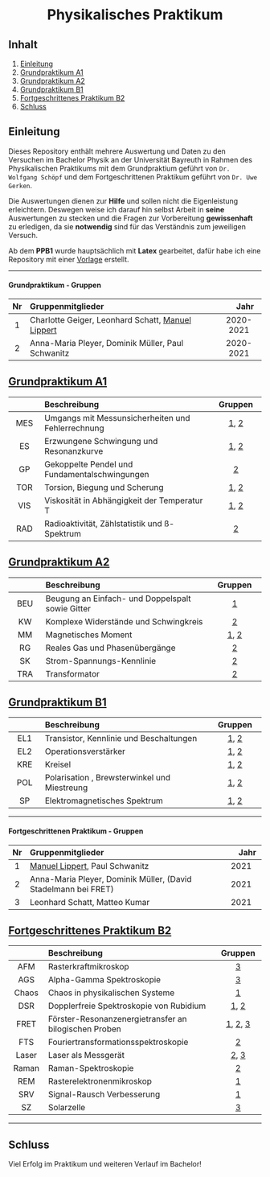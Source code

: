 <h1 align="center">Physikalisches Praktikum</h1>

## Inhalt
1) [Einleitung](#einleitung)
2) [Grundpraktikum A1](#grundpraktikum-a1)
3) [Grundpraktikum A2](#grundpraktikum-a2)
4) [Grundpraktikum B1](#grundpraktikum-b1)
5) [Fortgeschrittenes Praktikum B2](#fortgeschrittenes-praktikum-b2)
6) [Schluss](#schluss)

## Einleitung
Dieses Repository enthält mehrere Auswertung und Daten zu den Versuchen im Bachelor Physik an der Universität Bayreuth in Rahmen des Physikalischen Praktikums mit dem Grundpraktium geführt von ``Dr. Wolfgang Schöpf`` und dem Fortgeschrittenen Praktikum geführt von ``Dr. Uwe Gerken``.

Die Auswertungen dienen zur **Hilfe** und sollen nicht die Eigenleistung erleichtern. Deswegen weise ich darauf hin selbst Arbeit in **seine** Auswertungen zu stecken und die Fragen zur Vorbereitung **gewissenhaft** zu erledigen, da sie **notwendig** sind für das Verständnis zum jeweiligen Versuch.

Ab dem **PPB1** wurde hauptsächlich mit **Latex** gearbeitet, dafür habe ich eine Repository mit einer [Vorlage](https://github.com/Phi-Laboratorys/PPVorlage) erstellt.

* * *

#### Grundpraktikum - Gruppen

| Nr | Gruppenmitglieder  <img width=400/>                                                 | <img width=20/> Jahr <img width=20/>    |
|:--:|:------------------------------------------------------------------------------------|:---------:|
| 1  | Charlotte Geiger, Leonhard Schatt, [Manuel Lippert](https://github.com/ManeLippert) | 2020-2021 |
| 2  | Anna-Maria Pleyer, Dominik Müller, Paul Schwanitz                                   | 2020-2021 |

## [Grundpraktikum A1](https://github.com/Phi-Laboratorys/PPA1)

| <img width=70/> | Beschreibung <img width=400/>                                               | <img width=20/> Gruppen <img width=20/> |
|:-------:|:------------------------------------------------------------------------------------|:-----------:|
| MES     | Umgangs mit Messunsicherheiten und Fehlerrechnung                                   | [1](https://github.com/Phi-Laboratorys/PPA1/blob/main/Versuch_MES/Charlotte_Leo_Manuel/Versuch_MES.pdf), [2](https://github.com/Phi-Laboratorys/PPA1/blob/main/Versuch_MES/Anna-Maria_Dominik_Paul/Auswerteheft%20MES.pdf) |
| ES      | Erzwungene Schwingung und  Resonanzkurve                                            | [1](https://github.com/Phi-Laboratorys/PPA1/blob/main/Versuch_ES/Charlotte_Leo_Manuel/Versuch_ES.pdf), [2](https://github.com/Phi-Laboratorys/PPA1/blob/main/Versuch_ES/Anna-Maria_Dominik_Paul/Auswerteheft_ES.pdf) |
| GP      | Gekoppelte Pendel und Fundamentalschwingungen                                       | [2](https://github.com/Phi-Laboratorys/PPA1/blob/main/Versuch_GP/Anna-Maria_Dominik_Paul/Auswertung_GP.pdf) |
| TOR     | Torsion, Biegung und Scherung                                                       | [1](https://github.com/Phi-Laboratorys/PPA1/blob/main/Versuch_TOR/Charlotte_Leo_Manuel/Versuch_TOR.pdf), [2](https://github.com/Phi-Laboratorys/PPA1/blob/main/Versuch_TOR/Anna-Maria_Dominik_Paul/Auswerteheft_TOR.pdf) |
| VIS     | Viskosität in Abhängigkeit der Temperatur T                                         | [1](https://github.com/Phi-Laboratorys/PPA1/blob/main/Versuch_VIS/Charlotte_Leo_Manuel/Versuch_VIS.pdf), [2](https://github.com/Phi-Laboratorys/PPA1/blob/main/Versuch_VIS/Anna-Maria_Dominik_Paul/Auswerteheft_VIS.pdf) |
| RAD     | Radioaktivität, Zählstatistik und ß-Spektrum                                        | [2](https://github.com/Phi-Laboratorys/PPA1/blob/main/Versuch_RAD/Anna-Maria_Dominik_Paul/Auswertung_RAD.pdf) |
## [Grundpraktikum A2](https://github.com/Phi-Laboratorys/PPA2)

| <img width=70/> | Beschreibung <img width=400/>                                               | <img width=20/> Gruppen <img width=20/> |
|:-------:|:------------------------------------------------------------------------------------|:-----------:|
| BEU     | Beugung an Einfach- und Doppelspalt sowie Gitter                                    | [1](https://github.com/Phi-Laboratorys/PPA2/blob/main/Versuch_BEU/Charlotte_Leo_Manuel/Versuch_BEU.pdf) |
| KW      | Komplexe Widerstände und Schwingkreis                                               | [2](https://github.com/Phi-Laboratorys/PPA2/blob/main/Versuch_KW/Anna-Maria_Dominik_Paul/Auswertung%20KW.pdf) |
| MM      | Magnetisches Moment                                                                 | [1](https://github.com/Phi-Laboratorys/PPA2/blob/main/Versuch_MM/Charlotte_Leo_Manuel/Versuch_MM.pdf), [2](https://github.com/Phi-Laboratorys/PPA2/blob/main/Versuch_MM/Anna-Maria_Dominik_Paul/Auswerteheft_MM.pdf) |
| RG      | Reales Gas und Phasenübergänge                                                      | [2](https://github.com/Phi-Laboratorys/PPA2/blob/main/Versuch_RG/Anna-Maria_Dominik_Paul/Auswerteheft_RG.pdf) |
| SK      | Strom-Spannungs-Kennlinie                                                           | [2](https://github.com/Phi-Laboratorys/PPA2/blob/main/Versuch_SK/Anna-Maria_Dominik_Paul/) |
| TRA     | Transformator                                                                       | [2](https://github.com/Phi-Laboratorys/PPA2/blob/main/Versuch_TRA/Anna-Maria_Dominik_Paul/Auswertung%20TRA.pdf) |

## [Grundpraktikum B1](https://github.com/Phi-Laboratorys/PPB1)

| <img width=70/> | Beschreibung <img width=400/>                                               | <img width=20/> Gruppen <img width=20/> |
|:-------:|:------------------------------------------------------------------------------------|:-----------:|
| EL1     | Transistor, Kennlinie und Beschaltungen                                             | [1](https://github.com/Phi-Laboratorys/PPB1/blob/main/Versuch_EL1/Charlotte_Leo_Manuel/Versuch_EL1.pdf), [2](https://github.com/Phi-Laboratorys/PPB1/blob/main/Versuch_EL1/Anna-Maria_Dominik_Paul/Auswerteheft_EL1.pdf) |
| EL2     | Operationsverstärker                                                                | [1](https://github.com/Phi-Laboratorys/PPB1/blob/main/Versuch_EL2/Charlotte_Leo_Manuel/Versuch_EL2.pdf), [2](https://github.com/Phi-Laboratorys/PPB1/blob/main/Versuch_EL2/Anna-Maria_Dominik_Paul/Master.pdf) |
| KRE     | Kreisel                                                                             | [1](https://github.com/Phi-Laboratorys/PPB1/blob/main/Versuch_KRE/Charlotte_Leo_Manuel/Versuch_KRE.pdf), [2](https://github.com/Phi-Laboratorys/PPB1/blob/main/Versuch_KRE/Anna-Maria_Dominik_Paul/Master.pdf) |
| POL     | Polarisation , Brewsterwinkel und Miestreung                                        | [1](https://github.com/Phi-Laboratorys/PPB1/blob/main/Versuch_POL/Charlotte_Leo_Manuel/Versuch_POL.pdf), [2](https://github.com/Phi-Laboratorys/PPB1/blob/main/Versuch_POL/Anna-Maria_Dominik_Paul/Auswerteheft_POL.pdf) |
| SP      | Elektromagnetisches Spektrum                                                        | [1](https://github.com/Phi-Laboratorys/PPB1/blob/main/Versuch_SP/Charlotte_Leo_Manuel/Versuch_SP.pdf), [2](https://github.com/Phi-Laboratorys/PPB1/blob/main/Versuch_SP/Anna-Maria_Dominik_Paul/Auswerteheft_SP.pdf)  |

* * *

#### Fortgeschrittenen Praktikum - Gruppen

| Nr | Gruppenmitglieder  <img width=400/>                                                 | <img width=20/> Jahr <img width=20/>    |
|:--:|:------------------------------------------------------------------------------------|:---------:|
| 1  | [Manuel Lippert](https://github.com/ManeLippert), Paul Schwanitz                    |   2021    |
| 2  | Anna-Maria Pleyer, Dominik Müller, (David Stadelmann bei FRET)                      |   2021    |
| 3  | Leonhard Schatt, Matteo Kumar                                                       |   2021    |

## [Fortgeschrittenes Praktikum B2](https://github.com/Phi-Laboratorys/PPB2)

| <img width=70/> | Beschreibung <img width=400/>                                               | <img width=20/> Gruppen <img width=20/> |
|:-------:|:------------------------------------------------------------------------------------|:-----------:|
| AFM     | Rasterkraftmikroskop                                                                | [3](https://github.com/Phi-Laboratorys/PPB2/blob/main/Versuch_AFM/Leo_Matteo/Versuch_AFM.pdf) |
| AGS     | Alpha-Gamma Spektroskopie                                                           | [3](https://github.com/Phi-Laboratorys/PPB2/blob/main/Versuch_AGS/Leo_Matteo/Versuch_AlphaGamma.pdf) |
| Chaos   | Chaos in physikalischen Systeme                                                     | [1](https://github.com/Phi-Laboratorys/PPB2/blob/main/Versuch_Chaos/Manuel_Paul/Versuch_Chaos.pdf) |
| DSR     | Dopplerfreie Spektroskopie von Rubidium                                             | [1](https://github.com/Phi-Laboratorys/PPB2/blob/main/Versuch_DSR/Manuel_Paul/Experiment_DSR.pdf), [2](https://github.com/Phi-Laboratorys/PPB2/blob/main/Versuch_DSR/Anna-Maria_Dominik/Master.pdf) |
| FRET    | Förster-Resonanzenergietransfer an bilogischen Proben                               | [1](https://github.com/Phi-Laboratorys/PPB2/blob/main/Versuch_FRET/Manuel_Paul/Versuch_FRET.pdf), [2](https://github.com/Phi-Laboratorys/PPB2/blob/main/Versuch_FRET/Anna-Maria_David_Dominik/Master.pdf), [3](https://github.com/Phi-Laboratorys/PPB2/blob/main/Versuch_FRET/Leo_Matteo/Versuch_FRET.pdf) |
| FTS     | Fouriertransformationsspektroskopie                                                 | [2](https://github.com/Phi-Laboratorys/PPB2/blob/main/Versuch_FTS/Anna-Maria_Dominik/Master.pdf) |
| Laser   | Laser als Messgerät                                                                 | [2](https://github.com/Phi-Laboratorys/PPB2/blob/main/Versuch_Laser/Anna-Maria_Dominik/Master.pdf), [3](https://github.com/Phi-Laboratorys/PPB2/blob/main/Versuch_Laser/Leo_Matteo/Versuch_Laser.pdf) |
| Raman   | Raman-Spektroskopie                                                                 | [2](https://github.com/Phi-Laboratorys/PPB2/blob/main/Versuch_Raman/Anna-Maria_Dominik/Master.pdf) |
| REM     | Rasterelektronenmikroskop                                                           | [1](https://github.com/Phi-Laboratorys/PPB2/blob/main/Versuch_REM/Manuel_Paul/Verbesserung_REM.pdf) |
| SRV     | Signal-Rausch Verbesserung                                                          | [1](https://github.com/Phi-Laboratorys/PPB2/blob/main/Versuch_SRV/Manuel_Paul/Versuch_SRV.pdf) |
| SZ      | Solarzelle                                                                          | [3](https://github.com/Phi-Laboratorys/PPB2/blob/main/Versuch_SZ/Leo_Matteo/Versuch_Solarzelle.pdf) |

* * *

## Schluss

Viel Erfolg im Praktikum und weiteren Verlauf im Bachelor!
